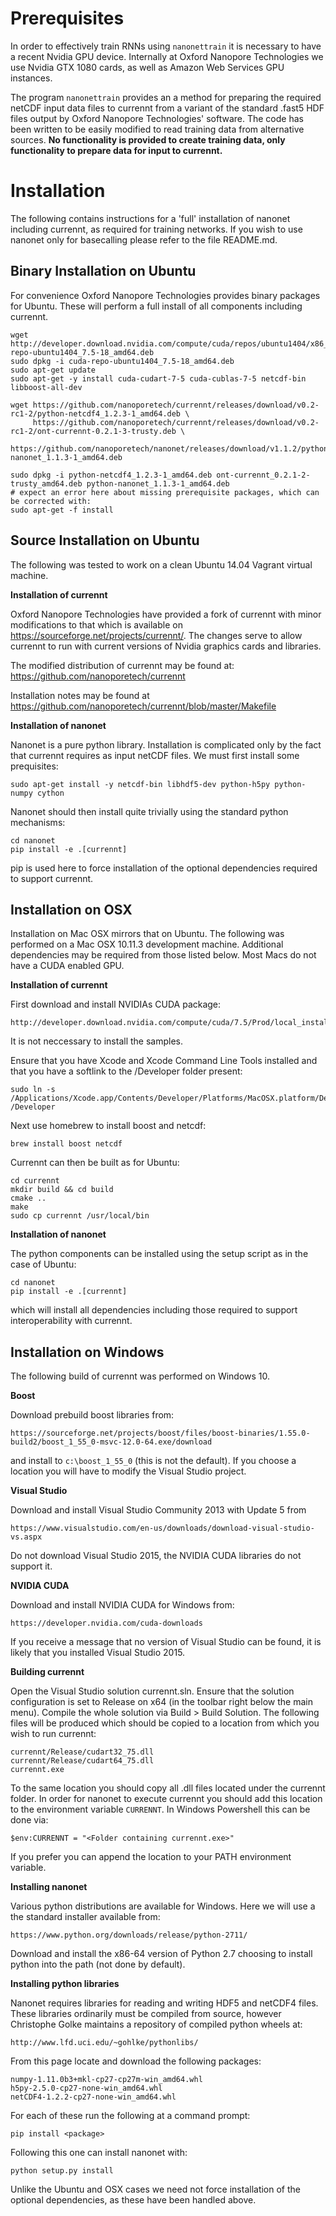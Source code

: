 Prerequisites
=============

In order to effectively train RNNs using `nanonettrain` it is necessary to
have a recent Nvidia GPU device. Internally at Oxford Nanopore Technologies
we use Nvidia GTX 1080 cards, as well as Amazon Web Services GPU instances.

The program `nanonettrain` provides an a method for preparing the required
netCDF input data files to currennt from a variant of the standard .fast5
HDF files output by Oxford Nanopore Technologies' software. The code has been
written to be easily modified to read training data from alternative sources.
**No functionality is provided to create training data, only functionality
to prepare data for input to currennt.**

Installation
============

The following contains instructions for a 'full' installation of nanonet
including currennt, as required for training networks. If you wish to use
nanonet only for basecalling please refer to the file README.md.


Binary Installation on Ubuntu
-----------------------------

For convenience Oxford Nanopore Technologies provides binary packages for
Ubuntu. These will perform a full install of all components including currennt.

    wget http://developer.download.nvidia.com/compute/cuda/repos/ubuntu1404/x86_64/cuda-repo-ubuntu1404_7.5-18_amd64.deb
    sudo dpkg -i cuda-repo-ubuntu1404_7.5-18_amd64.deb
    sudo apt-get update
    sudo apt-get -y install cuda-cudart-7-5 cuda-cublas-7-5 netcdf-bin libboost-all-dev

    wget https://github.com/nanoporetech/currennt/releases/download/v0.2-rc1-2/python-netcdf4_1.2.3-1_amd64.deb \
         https://github.com/nanoporetech/currennt/releases/download/v0.2-rc1-2/ont-currennt-0.2.1-3-trusty.deb \
         https://github.com/nanoporetech/nanonet/releases/download/v1.1.2/python-nanonet_1.1.3-1_amd64.deb

    sudo dpkg -i python-netcdf4_1.2.3-1_amd64.deb ont-currennt_0.2.1-2-trusty_amd64.deb python-nanonet_1.1.3-1_amd64.deb
    # expect an error here about missing prerequisite packages, which can be corrected with:
    sudo apt-get -f install


Source Installation on Ubuntu
-----------------------------

The following was tested to work on a clean Ubuntu 14.04 Vagrant virtual machine.

**Installation of currennt**

Oxford Nanopore Technologies have provided a fork of currennt with minor
modifications to that which is available on
https://sourceforge.net/projects/currennt/. The changes serve to allow
currennt to run with current versions of Nvidia graphics cards and libraries.

The modified distribution of currennt may be found at:
https://github.com/nanoporetech/currennt

Installation notes may be found at
https://github.com/nanoporetech/currennt/blob/master/Makefile

**Installation of nanonet**

Nanonet is a pure python library. Installation is complicated only by the
fact that currennt requires as input netCDF files. We must first install
some prequisites:

    sudo apt-get install -y netcdf-bin libhdf5-dev python-h5py python-numpy cython 

Nanonet should then install quite trivially using the standard python
mechanisms:

    cd nanonet
    pip install -e .[currennt]

pip is used here to force installation of the optional dependencies
required to support currennt.

Installation on OSX
-------------------

Installation on Mac OSX mirrors that on Ubuntu. The following was performed on
a Mac OSX 10.11.3 development machine. Additional dependencies may be required
from those listed below. Most Macs do not have a CUDA enabled GPU.

**Installation of currennt**

First download and install NVIDIAs CUDA package:

    http://developer.download.nvidia.com/compute/cuda/7.5/Prod/local_installers/cuda_7.5.20_mac.dmg

It is not neccessary to install the samples.

Ensure that you have Xcode and Xcode Command Line Tools installed and that you
have a softlink to the /Developer folder present:

    sudo ln -s /Applications/Xcode.app/Contents/Developer/Platforms/MacOSX.platform/Developer /Developer

Next use homebrew to install boost and netcdf:

    brew install boost netcdf

Currennt can then be built as for Ubuntu:

    cd currennt
    mkdir build && cd build
    cmake ..
    make
    sudo cp currennt /usr/local/bin


**Installation of nanonet**

The python components can be installed using the setup script as in
the case of Ubuntu:

    cd nanonet
    pip install -e .[currennt]
    
which will install all dependencies including those required to
support interoperability with currennt.


Installation on Windows
-----------------------
The following build of currennt was performed on Windows 10.

**Boost**

Download prebuild boost libraries from:

    https://sourceforge.net/projects/boost/files/boost-binaries/1.55.0-build2/boost_1_55_0-msvc-12.0-64.exe/download

and install to `c:\boost_1_55_0` (this is not the default). If you choose a
location you will have to modify the Visual Studio project.

**Visual Studio**

Download and install Visual Studio Community 2013 with Update 5 from

    https://www.visualstudio.com/en-us/downloads/download-visual-studio-vs.aspx

Do not download Visual Studio 2015, the NVIDIA CUDA libraries do not support
it.

**NVIDIA CUDA**

Download and install NVIDIA CUDA for Windows from:

    https://developer.nvidia.com/cuda-downloads

If you receive a message that no version of Visual Studio can be found, it is
likely that you installed Visual Studio 2015.
    
**Building currennt**

Open the Visual Studio solution currennt.sln. Ensure that the solution
configuration is set to Release on x64 (in the toolbar right below the
main menu). Compile the whole solution via Build > Build Solution. The
following files will be produced which should be copied to a location
from which you wish to run currennt:

    currennt/Release/cudart32_75.dll
    currennt/Release/cudart64_75.dll
    currennt.exe

To the same location you should copy all .dll files located under the currennt
folder. In order for nanonet to execute currennt you should add this location
to the environment variable `CURRENNT`. In Windows Powershell this can be done
via:

    $env:CURRENNT = "<Folder containing currennt.exe>"

If you prefer you can append the location to your PATH environment variable.

**Installing nanonet**

Various python distributions are available for Windows. Here we will use a
the standard installer available from:

    https://www.python.org/downloads/release/python-2711/

Download and install the x86-64 version of Python 2.7 choosing to install
python into the path (not done by default).

__Installing python libraries__

Nanonet requires libraries for reading and writing HDF5 and netCDF4 files.
These libraries ordinarily must be compiled from source, however Christophe
Golke maintains a repository of compiled python wheels at:

    http://www.lfd.uci.edu/~gohlke/pythonlibs/

From this page locate and download the following packages:

    numpy-1.11.0b3+mkl-cp27-cp27m-win_amd64.whl
    h5py-2.5.0-cp27-none-win_amd64.whl
    netCDF4-1.2.2-cp27-none-win_amd64.whl

For each of these run the following at a command prompt:

    pip install <package>

Following this one can install nanonet with:

    python setup.py install

Unlike the Ubuntu and OSX cases we need not force installation of the
optional dependencies, as these have been handled above.
